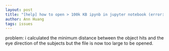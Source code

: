 ```yaml
---
layout: post
title: "[help] how to open > 100k KB ipynb in jupyter notebook (error: memory too low)"
author: Ann Huang
tags: issues
---
```


problem: i calculated the minimum distance between the object hits and the eye direction of the  subjects but the file is now too large to be opened.